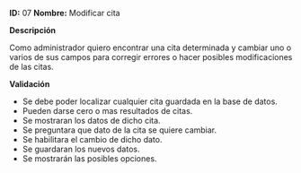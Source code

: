 **ID:** 07	**Nombre:** Modificar cita
	

**Descripción**

Como administrador quiero encontrar una cita determinada y cambiar uno o varios de sus campos para corregir errores o hacer posibles modificaciones de las citas.

**Validación**

* Se debe poder localizar cualquier cita guardada en la base de datos.
* Pueden darse cero o mas resultados de citas.
* Se mostraran los datos de dicho cita.
* Se preguntara que dato de la cita se quiere cambiar.
* Se habilitara el cambio de dicho dato.
* Se guardaran los nuevos datos.
* Se mostrarán las posibles opciones.
